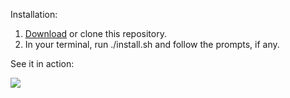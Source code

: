 Installation:

1. [Download](http://github.com/paulbaumgart/git-situational-awareness/zipball/master) or clone this repository.
2. In your terminal, run ./install.sh and follow the prompts, if any.

See it in action:

<img src="http://img190.imageshack.us/img190/5449/picture1el.png" />

